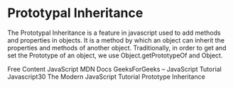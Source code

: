 # Prototypal Inheritance

The Prototypal Inheritance is a feature in javascript used to add methods and properties in objects. It is a method by which an object can inherit the properties and methods of another object. Traditionally, in order to get and set the Prototype of an object, we use Object.getPrototypeOf and Object.

<ResourceGroupTitle>Free Content</ResourceGroupTitle>
<BadgeLink badgeText='Official Website' colorScheme='blue' href='https://developer.mozilla.org/en-US/docs/Web/JavaScript/Inheritance_and_the_prototype_chain'>JavaScript MDN Docs</BadgeLink>
<BadgeLink badgeText='Official Website' colorScheme="blue" href='https://www.geeksforgeeks.org/prototypal-inheritance-using-__proto__-in-javascript/'>GeeksForGeeks – JavaScript Tutorial</BadgeLink>
<BadgeLink badgeText='Official Website' colorScheme="blue" href='https://javascript30.com/'>Javascript30</BadgeLink>
<BadgeLink badgeText='Official Website' colorScheme="blue" href='https://javascript.info/prototype-inheritance'>The Modern JavaScript Tutorial</BadgeLink>
<BadgeLink colorScheme='yellow' badgeText='Read' href='https://javascript.info/prototype-inheritance'>Prototype Inheritance</BadgeLink>

